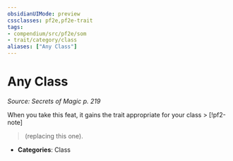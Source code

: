 ```yaml
---
obsidianUIMode: preview
cssclasses: pf2e,pf2e-trait
tags:
- compendium/src/pf2e/som
- trait/category/class
aliases: ["Any Class"]
---
```

# Any Class  
*Source: Secrets of Magic p. 219*  

When you take this feat, it gains the trait appropriate for your class > [!pf2-note]
> (replacing this one).

- **Categories**: Class